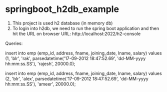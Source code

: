# springboot_h2db_example

1. This project is used h2 database (in memory db)
2. To login into h2db, we need to run the spring boot application and then hit the URL on browser
    URL: http://localhost:2022/h2-console
    
Queries:

insert into emp (emp_id, address, fname, joining_date, lname, salary) 
values (1, 'blr', 'rak', parsedatetime('17-09-2012 18:47:52.69', 'dd-MM-yyyy hh:mm:ss.SS'), 'rajesh', 20000.0);

insert into emp (emp_id, address, fname, joining_date, lname, salary) 
values (2, 'blr', 'alex', parsedatetime('17-09-2012 18:47:52.69', 'dd-MM-yyyy hh:mm:ss.SS'), 'ameer', 20000.0);


